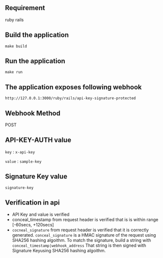 ## Requirement
ruby
rails

## Build the application
`make build` 

## Run the application
`make run`

## The application exposes following webhook
`http://127.0.0.1:3000/ruby/rails/api-key-signature-protected`

## Webhook Method
POST

## API-KEY-AUTH value
`key` : `x-api-key`

`value` : `sample-key`

## Signature Key value
`signature-key`

## Verification in api
* API Key and value is verified
* conceal_timestamp from request header is verified that is is within range [-60secs, +120secs]
* `cocneal_signature` from request header is verified that it is correctly generated. `conceal_signature` is a HMAC signature of the request using SHA256 hashing algoithm. To match the signature, build a string with `conceal_timestamp|webhook_address` That string is then signed with Signature Keyusing SHA256 hashing algoithm.
